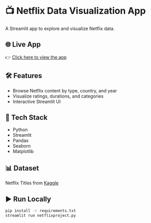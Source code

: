 # 📺 Netflix Data Visualization App

A Streamlit app to explore and visualize Netflix data.

## 🌐 Live App

👉 [Click here to view the app](https://my-python-project-ddtrmhbpoesk84coeeq59h.streamlit.app/)

## 🛠 Features

- Browse Netflix content by type, country, and year
- Visualize ratings, durations, and categories
- Interactive Streamlit UI

## 🔧 Tech Stack

- Python
- Streamlit
- Pandas
- Seaborn
- Matplotlib

## 📊 Dataset

Netflix Titles from [Kaggle](https://www.kaggle.com/datasets/shivamb/netflix-shows)

## ▶ Run Locally

```bash
pip install -r requirements.txt
streamlit run netflixproject.py
